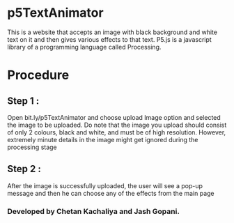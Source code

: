 # p5TextAnimator 
This is a website that accepts an image with black background and white text on it and then gives various effects to that text. P5.js is a javascript library of a programming language called Processing.

# Procedure

## Step 1 :  
Open bit.ly/p5TextAnimator and choose upload Image option and selected the image to be uploaded. Do note that the image you upload should consist of only 2 colours, black and white, and must be of high resolution. However, extremely minute details in the image might get ignored during the processing stage

## Step 2 :  
After the image is successfully uploaded, the user will see a pop-up message and then he can choose any of the effects from the main page

### Developed by Chetan Kachaliya and Jash Gopani.


